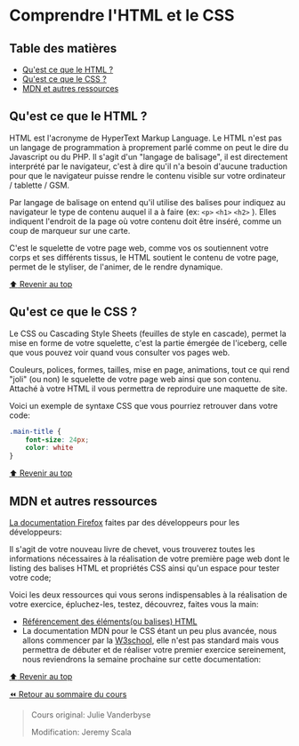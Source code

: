 <!-- omit in toc -->
# Comprendre l'HTML et le CSS

<!-- omit in toc -->
## Table des matières

- [Qu'est ce que le HTML ?](#quest-ce-que-le-html-)
- [Qu'est ce que le CSS ?](#quest-ce-que-le-css-)
- [MDN et autres ressources](#mdn-et-autres-ressources)

## Qu'est ce que le HTML ?

HTML est l'acronyme de HyperText Markup Language.
Le HTML n'est pas un langage de programmation à proprement parlé comme on peut le dire du Javascript ou du PHP.
Il s'agit d'un "langage de balisage", il est directement interprété par le navigateur, c'est à dire qu'il n'a besoin d'aucune traduction pour que le navigateur puisse rendre le contenu visible sur votre ordinateur / tablette / GSM.

Par langage de balisage on entend qu'il utilise des balises pour indiquez au navigateur le type de contenu auquel il a à faire (ex: `<p>` `<h1>` `<h2>`  ). Elles indiquent l'endroit de la page où votre contenu doit être inséré, comme un coup de marqueur sur une carte.

C'est le squelette de votre page web, comme vos os soutiennent votre corps et ses différents tissus, le HTML soutient le contenu de votre page, permet de le styliser, de l'animer, de le rendre dynamique.

[:arrow_up: Revenir au top](#table-des-matières)

## Qu'est ce que le CSS ?

Le CSS ou Cascading Style Sheets (feuilles de style en cascade), permet la mise en forme de votre squelette, c'est la partie émergée de l'iceberg, celle que vous pouvez voir quand vous consulter vos pages web.

Couleurs, polices, formes, tailles, mise en page, animations, tout ce qui rend "joli" (ou non) le squelette de votre page web ainsi que son contenu.
Attaché à votre HTML il vous permettra de reproduire une maquette de site.

Voici un exemple de syntaxe CSS que vous pourriez retrouver dans votre code:

```css
.main-title {
    font-size: 24px;
    color: white
}
```

[:arrow_up: Revenir au top](#table-des-matières)

## MDN et autres ressources

[La documentation Firefox](https://developer.mozilla.org/fr/) faites par des développeurs pour les développeurs: 

Il s'agit de votre nouveau livre de chevet, vous trouverez toutes les informations nécessaires à la réalisation de votre première page web dont le listing des balises HTML et propriétés CSS ainsi qu'un espace pour tester votre code;

Voici les deux ressources qui vous serons indispensables à la réalisation de votre exercice, épluchez-les, testez, découvrez, faites vous la main:

- [Référencement des éléments(ou balises) HTML](https://developer.mozilla.org/fr/docs/Web/HTML/Element)
- La documentation MDN pour le CSS étant un peu plus avancée, nous allons commencer par la [W3school](https://www.w3schools.com/css/default.asp ), elle n'est pas standard mais vous permettra de débuter et de réaliser votre premier exercice sereinement, nous reviendrons la semaine prochaine sur cette documentation:

[:arrow_up: Revenir au top](#table-des-matières)

[:rewind: Retour au sommaire du cours](./README.md#table-des-matières)

> Cours original: Julie Vanderbyse
>
> Modification: Jeremy Scala
